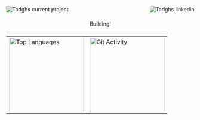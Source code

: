 <div align="center"><a href="https://tadgh.dev" target="_blank" rel="next"><img alt="Tadghs current project" align="left" src="https://img.shields.io/badge/Tadgh%20Henry-881185?style=for-the-badge&logo=none&logoColor=white"></a><a href="https://www.linkedin.com/in/tadghh" target="_blank" rel="alternate"><img alt="Tadghs linkedin" align="right" src="https://img.shields.io/badge/LinkedIn-0077B5?style=for-the-badge&logo=linkedin&logoColor=white"></a></div><h1></h1><p align="center">Building!</p>
<div align="center">

|<!-- -->    | <!-- -->   |
| ------------- | ------------- |
| <a href="https://github.com/tadghh"><img height=200 align="center" src="https://github-readme-stats.vercel.app/api/top-langs/?username=tadghh&theme=swift&hide_border=true&border_radius=6&include_all_commits=true&type=svg&count_private=true&layout=compact" alt="Top Languages"/></a>  | <a href="https://github.com/tadghh"><img align="center" height=200  src="https://streak-stats.demolab.com?user=tadghh&theme=swift&hide_border=true&border_radius=6&date_format=M%20j%5B%2C%20Y%5D&type=svg&hide_longest_streak=true" alt="Git Activity"/></a> 
</div>

